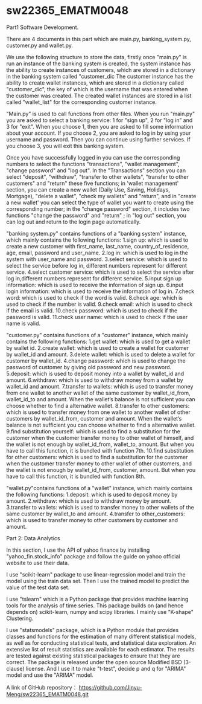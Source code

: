 # sw22365_EMATM0048
Part1 Software Development.

There are 4 documents in this part which are main.py, banking_system.py, customer.py and wallet.py.

We use the following structure to store the data, firstly once "main.py" is run an instance of the banking system is created, the system instance has the ability to create instances of customers, which are stored in a dictionary in the banking system called "customer_dic The customer instance has the ability to create wallet instances, which are stored in a dictionary called "customer_dic", the key of which is the username that was entered when the customer was created. The created wallet instances are stored in a list called "wallet_list" for the corresponding customer instance.

"Main.py" is used to call functions from other files. When you run "main.py" you are asked to select a banking service: 1 for "sign up", 2 for "log in” and 3 for "exit". When you choose 1, then you are asked to fill some information about your account. If you choose 2, you are asked to log in by using your username and password. Then you can continue using further services. If you choose 3, you will exit this banking system.

Once you have successfully logged in you can use the corresponding numbers to select the functions "transactions", "wallet management", "change password" and "log out". In the "Transactions" section you can select "deposit", "withdraw", "transfer to other wallets", "transfer to other customers" and "return" these five functions; in 'wallet management' section, you can create a new wallet (Daily Use, Saving, Holidays, Mortgage), "delete a wallet", "check my wallets" and "return", and in "create a new wallet' you can select the type of wallet you want to create using the corresponding number; in the "change password" section, it includes two functions "change the password" and "return" ; in "log out" section, you can log out and return to the login page automatically.

"banking system.py" contains functions of a "banking system" instance, which mainly contains the following functions:
1.sign up: which is used to create a new customer with first_name, last_name, country_of_residence, age, email, password and user_name.
2.log in: which is used to log in the system with user_name and password.
3.select service: which is used to select the service before log in, different numbers represent for different service.
4.select customer service: which is used to select the service after log in,different numbers represent for different service.
5.input sign up information: which is used to receive the information of sign up.
6.input login information: which is used to receive the information of log in.
7.check word: which is used to check if the word is valid.
8.check age: which is used to check if the number is valid.
9.check email: which is used to check if the email is valid.
10.check password: which is used to check if the password is valid.
11.check user name: which is used to check if the user name is valid.

"customer.py" contains functions of a "customer" instance, which mainly contains the following functions:
1.get wallet: which is used to get a wallet by wallet id.
2.create wallet: which is used to create a wallet for customer by wallet_id and amount.
3.delete wallet: which is used to delete a wallet for customer by wallet_id.
4.change password: which is used to change the password of customer by giving old password and new password.
5.deposit: which is used to deposit money into a wallet by wallet_id and amount.
6.withdraw: which is used to withdraw money from a wallet by wallet_id and amount.
7.transfer to wallets: which is used to transfer money from one wallet to another wallet of the same customer by wallet_id_from, wallet_id_to and amount. When the wallet’s balance is not sufficient you can choose whether to find a alternative wallet.
8.transfer to other customers: which is used to transfer money from one wallet to another wallet of other customers by wallet_id_from, customer and amount. When the wallet’s balance is not sufficient you can choose whether to find a alternative wallet.
9.find substitution yourself: which is used to find a substitution for the customer when the customer transfer money to other wallet of himself, and the wallet is not enough by wallet_id_from, wallet_to, amount. But when you have to call this function, it is bundled with function 7th.
10.find substitution for other customers: which is used to find a substitution for the customer when the customer transfer money to other wallet of other customers, and the wallet is not enough by wallet_id_from, customer, amount. But when you have to call this function, it is bundled with function 8th.

"wallet.py"contains functions of a "wallet" instance, which mainly contains the following functions:
1.deposit: which is used to deposit money by amount.
2.withdraw: which is used to withdraw money by amount.
3.transfer to wallets: which is used to transfer money to other wallets of the same customer by wallet_to and amount.
4.transfer to other_customers: which is used to transfer money to other customers by customer and amount.

Part 2: Data Analytics

In this section, I use the API of yahoo finance by installing "yahoo_fin.stock_info" package and follow the guide on yahoo official website to use their data.

I use "scikit-learn" package to use linear-regression model and train the model using the train data set. Then I use the trained model to predict the value of the test data set.

I use "tslearn" which is a Python package that provides machine learning tools for the analysis of time series. This package builds on (and hence depends on) scikit-learn, numpy and scipy libraries. I mainly use "K-shape" Clustering.

I use "statsmodels" package, which is a Python module that provides classes and functions for the estimation of many different statistical models, as well as for conducting statistical tests, and statistical data exploration. An extensive list of result statistics are available for each estimator. The results are tested against existing statistical packages to ensure that they are correct. The package is released under the open source Modified BSD (3-clause) license. And I use it to make "t-test", decide p and q for "ARIMA" model and use the "ARIMA" model.

A link of GitHub repository：
https://github.com/Jinyu-Meng/sw22365_EMATM0048.git